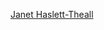 [Janet Haslett-Theall](https://www.oakville.ca/town-hall/mayor-council-administration/mayor-council/councillor-janet-haslett-theall/)